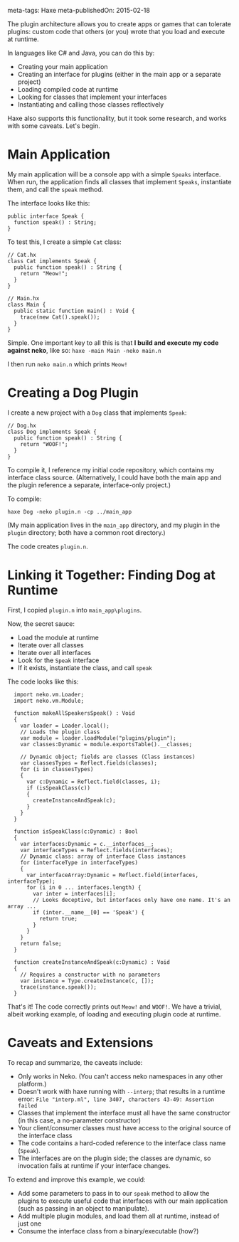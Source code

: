 meta-tags: Haxe
meta-publishedOn: 2015-02-18

The plugin architecture allows you to create apps or games that can tolerate plugins: custom code that others (or you) wrote that you load and execute at runtime.

In languages like C# and Java, you can do this by:

- Creating your main application
- Creating an interface for plugins (either in the main app or a separate project)
- Loading compiled code at runtime
- Looking for classes that implement your interfaces
- Instantiating and calling those classes reflectively

Haxe also supports this functionality, but it took some research, and works with some caveats. Let's begin.

# Main Application

My main application will be a console app with a simple `Speaks` interface. When run, the application finds all classes that implement `Speaks`, instantiate them, and call the `speak` method.

The interface looks like this:

```
public interface Speak {
  function speak() : String;
}
```

To test this, I create a simple `Cat` class:

```
// Cat.hx
class Cat implements Speak {
  public function speak() : String {
    return "Meow!";
  }
}

// Main.hx
class Main {
  public static function main() : Void {
    trace(new Cat().speak());
  }
}
```

Simple. One important key to all this is that **I build and execute my code against neko**, like so: `haxe -main Main -neko main.n`

I then run `neko main.n` which prints `Meow!`

# Creating a Dog Plugin

I create a new project with a `Dog` class that implements `Speak`:

```
// Dog.hx
class Dog implements Speak {
  public function speak() : String {
    return "WOOF!";
  }
}
```

To compile it, I reference my initial code repository, which contains my interface class source. (Alternatively, I could have both the main app and the plugin reference a separate, interface-only project.)

To compile:

`haxe Dog -neko plugin.n -cp ../main_app`

(My main application lives in the `main_app` directory, and my plugin in the `plugin` directory; both have a common root directory.)

The code creates `plugin.n`.

# Linking it Together: Finding Dog at Runtime

First, I copied `plugin.n` into `main_app\plugins`.

Now, the secret sauce:
- Load the module at runtime
- Iterate over all classes
- Iterate over all interfaces
- Look for the `Speak` interface
- If it exists, instantiate the class, and call `speak`

The code looks like this:

```
  import neko.vm.Loader;
  import neko.vm.Module;

  function makeAllSpeakersSpeak() : Void
  {
    var loader = Loader.local();
    // Loads the plugin class
    var module = loader.loadModule("plugins/plugin");
    var classes:Dynamic = module.exportsTable().__classes;

    // Dynamic object; fields are classes (Class instances)
    var classesTypes = Reflect.fields(classes);
    for (i in classesTypes)
    {
      var c:Dynamic = Reflect.field(classes, i);
      if (isSpeakClass(c))
      {
        createInstanceAndSpeak(c);
      }
    }
  }

  function isSpeakClass(c:Dynamic) : Bool
  {
    var interfaces:Dynamic = c.__interfaces__;
    var interfaceTypes = Reflect.fields(interfaces);
    // Dynamic class: array of interface Class instances
    for (interfaceType in interfaceTypes)
    {
      var interfaceArray:Dynamic = Reflect.field(interfaces, interfaceType);
      for (i in 0 ... interfaces.length) {
        var inter = interfaces[i];
        // Looks deceptive, but interfaces only have one name. It's an array ...
        if (inter.__name__[0] == 'Speak') {
          return true;
        }
      }
    }
    return false;
  }

  function createInstanceAndSpeak(c:Dynamic) : Void
  {
    // Requires a constructor with no parameters
    var instance = Type.createInstance(c, []);
    trace(instance.speak());
  }
```

That's it! The code correctly prints out `Meow!` and `WOOF!`. We have a trivial, albeit working example, of loading and executing plugin code at runtime.

# Caveats and Extensions

To recap and summarize, the caveats include:

- Only works in Neko. (You can't access neko namespaces in any other platform.)
- Doesn't work with haxe running with `--interp`; that results in a runtime error: `File "interp.ml", line 3407, characters 43-49: Assertion failed`
- Classes that implement the interface must all have the same constructor (in this case, a no-parameter constructor)
- Your client/consumer classes must have access to the original source of the interface class
- The code contains a hard-coded reference to the interface class name (`Speak`).
- The interfaces are on the plugin side; the classes are dynamic, so invocation fails at runtime if your interface changes.

To extend and improve this example, we could:

- Add some parameters to pass in to our `speak` method to allow the plugins to execute useful code that interfaces with our main application (such as passing in an object to manipulate).
- Add multiple plugin modules, and load them all at runtime, instead of just one
- Consume the interface class from a binary/executable (how?)
